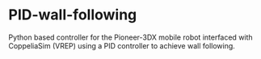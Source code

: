 # PID-wall-following
Python based controller for the Pioneer-3DX mobile robot interfaced with CoppeliaSim (VREP) using a PID controller to achieve wall following.
